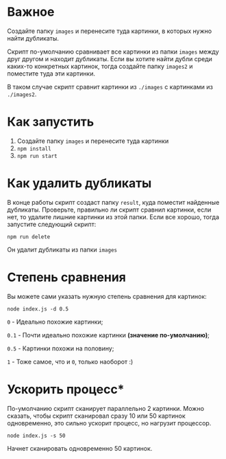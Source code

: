 # Важное

Создайте папку `images` и перенесите туда картинки, в которых нужно найти дубликаты.

Скрипт по-умолчанию сравнивает все картинки из папки `images` между друг другом и находит дубликаты.
Если вы хотите найти дубли среди каких-то конкретных картинок, тогда создайте папку `images2`
и поместите туда эти картинки.

В таком случае скрипт сравнит картинки из  `./images` с картинками из `./images2`.

# Как запустить

1. Создайте папку `images` и перенесите туда картинки
1. `npm install`
2. `npm run start`

# Как удалить дубликаты

В конце работы скрипт создаст папку `result`, куда поместит найденные дубликаты.
Проверьте, правильно ли скрипт сравнил картинки, если нет, то удалите лишние картинки из этой папки.
Если все хорошо, тогда запустите следующий скрипт:

`npm run delete`

Он удалит дубликаты из папки `images`

# Степень сравнения

Вы можете сами указать нужную степень сравнения для картинок:

`node index.js -d 0.5`

`0` - Идеально похожие картинки;

`0.1` - Почти идеально похожие картинки **(значение по-умолчанию)**;

`0.5` - Картинки похожи на половину;

`1` - Тоже самое, что и `0`, только наоборот :)

# Ускорить процесс*

По-умолчанию скрипт сканирует параллельно 2 картинки.
Можно сказать, чтобы скрипт сканировал сразу 10 или 50 картинок одновременно,
это сильно ускорит процесс, но нагрузит процессор.

`node index.js -s 50`

Начнет сканировать одновременно 50 картинок.